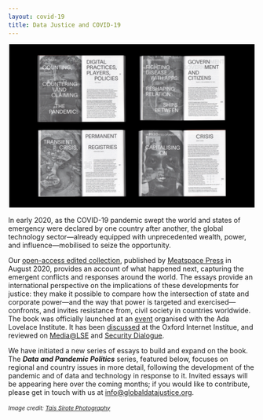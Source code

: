 ```yaml
---
layout: covid-19
title: Data Justice and COVID-19
---
```


<p align="center">
  <img src="/img/2000x133311.jpg" width=500/>
</p>

In early 2020, as the COVID-19 pandemic swept the world and states of emergency were declared by one country after another, the global technology sector—already equipped with unprecedented wealth, power, and influence—mobilised to seize the opportunity.

Our [open-access edited collection](https://meatspacepress.com/go/data-justice-and-covid-19-internet-archive/), published by [Meatspace Press](https://meatspacepress.com/) in August 2020, provides an account of what happened next, capturing the emergent conflicts and responses around the world. The essays provide an international perspective on the implications of these developments for justice: they make it possible to compare how the intersection of state and corporate power—and the way that power is targeted and exercised—confronts, and invites resistance from, civil society in countries worldwide. The book was officially launched at an [event](https://www.adalovelaceinstitute.org/data-justice-and-covid-19-book-launch-with-the-ada-lovelace-institute/) organised with the Ada Lovelace Institute. It has been [discussed](https://youtu.be/CWdCAa3J5JE) at the Oxford Internet Institue, and reviewed on [Media@LSE](https://blogs.lse.ac.uk/medialse/2020/10/08/book-review-of-data-justice-and-covid-19-global-perspectives/) and [Security Dialogue](https://blogs.prio.org/SecurityDialogue/2020/11/book-review-data-justice-and-covid-19-global-perspectives/).

We have initiated a new series of essays to build and expand on the book. The _**Data and Pandemic Politics**_ series, featured below, focuses on regional and country issues in more detail, following the development of the pandemic and of data and technology in response to it. Invited essays will be appearing here over the coming months; if you would like to contribute, please get in touch with us at [info@globaldatajustice.org](info@globaldatajustice.org).

<p><small><i>Image credit: <a href="https://taisido.com/">Tais Sirote Photography</a></i></small></p>
